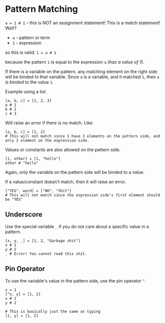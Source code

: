 # Pattern Matching

`a = 1 # 1` - this is NOT an assignment statement! This is a match statement! Wat!?

- `a` - pattern or term
- `1` - expression

so this is valid:
`1 = a # 1`

because the pattern `1` is equal to the expression `a` *(has a value of 1)*.

If there is a variable on the pattern, any matching element on the right side will be binded to that variable.
Since `a` is a variable, and it matched `1`, then `a` is binded to the value `1`.

Example using a list.
```
[a, b, c] = [1, 2, 3]
a # 1
b # 2
c # 3
```

Will raise an error if there is no match. Like:
```
[a, b, c] = [1, 2]
# This will not match since I have 3 elements on the pattern side, and only 2 element on the expression side.
```

Values or constants are also allowed on the pattern side.
```
[1, other] = [1, "hello"]
other # "hello"
```

Again, only the variable on the pattern side will be binded to a value.

If a value/constant doesn't match, then it will raise an error.
```
["YES", word] = ["NO", "Shit"]
# This will not match since the expression side's first element should be "YES"
```
## Underscore

Use the special variable `_` if you do not care about a specific value in a pattern.

```
[x, y, _] = [1, 2, "Garbage shit"]
x # 1
y # 2
_ # Error! You cannot read this shit.
```

## Pin Operator
To use the variable's value in the pattern side, use the pin operator `^`.
```
x = 1
[^x, y] = [1, 2]
x # 1
y # 2

# This is basically just the same as typing
[1, y] = [1, 2]
```
